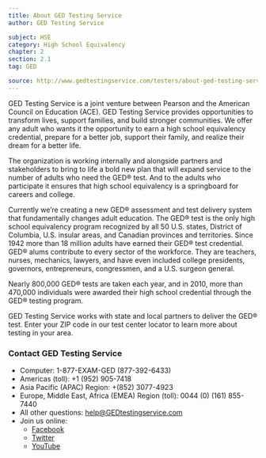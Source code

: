 ```yaml
---
title: About GED Testing Service
author: GED Testing Service

subject: HSE
category: High School Equivalency
chapter: 2
section: 2.1
tag: GED

source: http://www.gedtestingservice.com/testers/about-ged-testing-service-test-taker
---
```

GED Testing Service is a joint venture between Pearson and the American Council on Education (ACE). GED Testing Service provides opportunities to transform lives, support families, and build stronger communities. We offer any adult who wants it the opportunity to earn a high school equivalency credential, prepare for a better job, support their family, and realize their dream for a better life.

The organization is working internally and alongside partners and stakeholders to bring to life a bold new plan that will expand service to the number of adults who need the GED&reg; test. And to the adults who participate it ensures that high school equivalency is a springboard for careers and college.

Currently we’re creating a new GED&reg; assessment and test delivery system that fundamentally changes adult education. The GED&reg; test is the only high school equivalency program recognized by all 50 U.S. states, District of Columbia, U.S. insular areas, and Canadian provinces and territories. Since 1942 more than 18 million adults have earned their GED&reg; test credential. GED&reg; alums contribute to every sector of the workforce. They are teachers, nurses, mechanics, lawyers, and have even included college presidents, governors, entrepreneurs, congressmen, and a U.S. surgeon general.

Nearly 800,000 GED&reg; tests are taken each year, and in 2010, more than 470,000 individuals were awarded their high school credential through the GED&reg; testing program.

GED Testing Service works with state and local partners to deliver the GED&reg; test. Enter your ZIP code in our test center locator to learn more about testing in your area.


### Contact GED Testing Service

  * Computer: 1-877-EXAM-GED (877-392-6433)
  * Americas (toll): +1 (952) 905-7418
  * Asia Pacific (APAC) Region: +(852) 3077-4923
  * Europe, Middle East, Africa (EMEA) Region (toll): 0044 (0) (161) 855-7440
  * All other questions: help@GEDtestingservice.com
  * Join us online:
    * [Facebook](http://www.facebook.com/GEDTesting)
    * [Twitter](https://twitter.com/#!/GEDTesting)
    * [YouTube](http://www.youtube.com/user/GEDTestingService)
